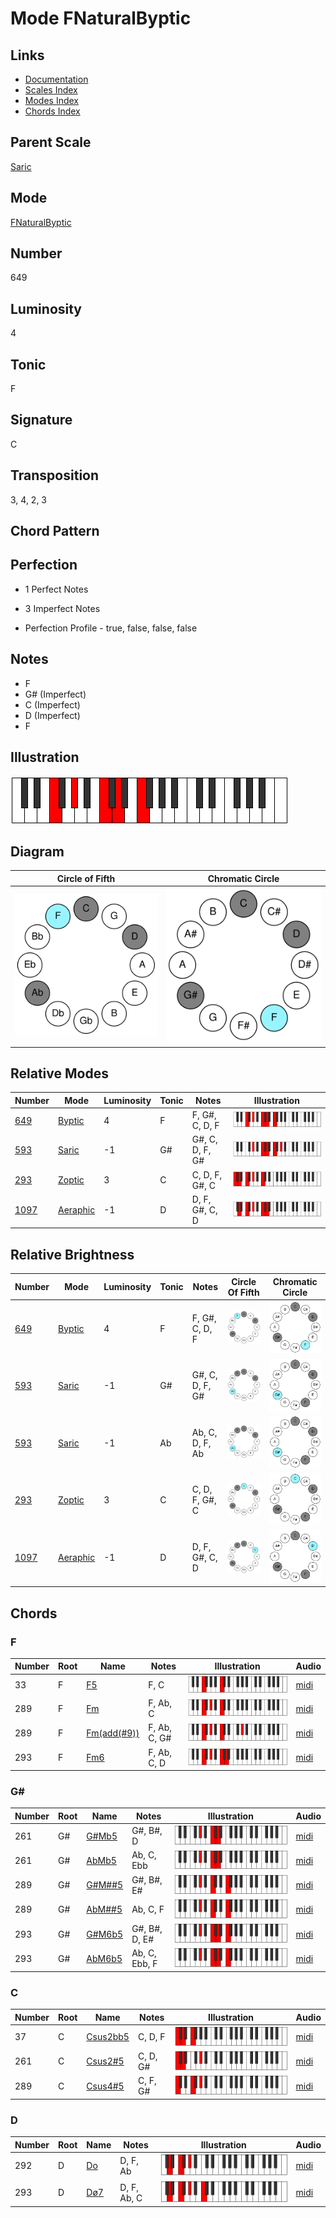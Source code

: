 # Mode FNaturalByptic

## Links

- [Documentation](README.md)
- [Scales Index](Scales.md)
- [Modes Index](Modes.md)
- [Chords Index](Chords.md)

## Parent Scale

[Saric](ScaleSaric.md)

## Mode

[FNaturalByptic](ModeFNaturalByptic.md)

## Number

649

## Luminosity

4

## Tonic

F

## Signature

C

## Transposition

3, 4, 2, 3

## Chord Pattern



## Perfection

 - 1 Perfect Notes

 - 3 Imperfect Notes

 - Perfection Profile - true, false, false, false

## Notes

- F
- G# (Imperfect)
- C (Imperfect)
- D (Imperfect)
- F

## Illustration

![FNaturalByptic](ModeFNaturalByptic.png)

## Diagram

| Circle of Fifth | Chromatic Circle |
|-----------------|------------------|
| ![FNaturalByptic](CircleOfFifthModeFNaturalByptic.svg) | ![FNaturalByptic](ChromaticCircleModeFNaturalByptic.svg) |
## Relative Modes

| Number | Mode | Luminosity | Tonic | Notes | Illustration |
|--------|------|------------|-------|-------|--------------|
| [649](https://ianring.com/musictheory/scales/649) | [Byptic](ModeByptic.md) | 4 | F | F, G#, C, D, F | ![FNaturalByptic](ModeFNaturalByptic.png) |
| [593](https://ianring.com/musictheory/scales/593) | [Saric](ModeSaric.md) | -1 | G# | G#, C, D, F, G# | ![GSharpSaric](ModeGSharpSaric.png) |
| [293](https://ianring.com/musictheory/scales/293) | [Zoptic](ModeZoptic.md) | 3 | C | C, D, F, G#, C | ![CNaturalZoptic](ModeCNaturalZoptic.png) |
| [1097](https://ianring.com/musictheory/scales/1097) | [Aeraphic](ModeAeraphic.md) | -1 | D | D, F, G#, C, D | ![DNaturalAeraphic](ModeDNaturalAeraphic.png) |
## Relative Brightness

| Number | Mode | Luminosity | Tonic | Notes | Circle Of Fifth | Chromatic Circle |
|--------|------|------------|-------|-------|-----------------|------------------|
| [649](https://ianring.com/musictheory/scales/649) | [Byptic](ModeByptic.md) | 4 | F | F, G#, C, D, F | ![FNaturalByptic](CircleOfFifthModeFNaturalByptic.svg) | ![FNaturalByptic](ChromaticCircleModeFNaturalByptic.svg) |
| [593](https://ianring.com/musictheory/scales/593) | [Saric](ModeSaric.md) | -1 | G# | G#, C, D, F, G# | ![GSharpSaric](CircleOfFifthModeGSharpSaric.svg) | ![GSharpSaric](ChromaticCircleModeGSharpSaric.svg) |
| [593](https://ianring.com/musictheory/scales/593) | [Saric](ModeSaric.md) | -1 | Ab | Ab, C, D, F, Ab | ![AFlatSaric](CircleOfFifthModeAFlatSaric.svg) | ![AFlatSaric](ChromaticCircleModeAFlatSaric.svg) |
| [293](https://ianring.com/musictheory/scales/293) | [Zoptic](ModeZoptic.md) | 3 | C | C, D, F, G#, C | ![CNaturalZoptic](CircleOfFifthModeCNaturalZoptic.svg) | ![CNaturalZoptic](ChromaticCircleModeCNaturalZoptic.svg) |
| [1097](https://ianring.com/musictheory/scales/1097) | [Aeraphic](ModeAeraphic.md) | -1 | D | D, F, G#, C, D | ![DNaturalAeraphic](CircleOfFifthModeDNaturalAeraphic.svg) | ![DNaturalAeraphic](ChromaticCircleModeDNaturalAeraphic.svg) |

## Chords

### F

| Number | Root | Name | Notes | Illustration | Audio |
|--------|------|------|-------|--------------|-------|
| 33 | F | [F5](ChordFNaturalPowerChord.md) | F, C | ![F5](ChordFNaturalPowerChordRootPosition.png) | [midi](ChordFNaturalPowerChordRootPosition.mid) |
| 289 | F | [Fm](ChordFNaturalMinor.md) | F, Ab, C | ![Fm](ChordFNaturalMinorRootPosition.png) | [midi](ChordFNaturalMinorRootPosition.mid) |
| 289 | F | [Fm(add(#9))](ChordFNaturalMinorAddSharpNinth.md) | F, Ab, C, G# | ![Fm(add(#9))](ChordFNaturalMinorAddSharpNinthRootPosition.png) | [midi](ChordFNaturalMinorAddSharpNinthRootPosition.mid) |
| 293 | F | [Fm6](ChordFNaturalMinorSixth.md) | F, Ab, C, D | ![Fm6](ChordFNaturalMinorSixthRootPosition.png) | [midi](ChordFNaturalMinorSixthRootPosition.mid) |

### G#

| Number | Root | Name | Notes | Illustration | Audio |
|--------|------|------|-------|--------------|-------|
| 261 | G# | [G#Mb5](ChordGSharpMajorFlatFifth.md) | G#, B#, D | ![G#Mb5](ChordGSharpMajorFlatFifthRootPosition.png) | [midi](ChordGSharpMajorFlatFifthRootPosition.mid) |
| 261 | G# | [AbMb5](ChordAFlatMajorFlatFifth.md) | Ab, C, Ebb | ![AbMb5](ChordAFlatMajorFlatFifthRootPosition.png) | [midi](ChordAFlatMajorFlatFifthRootPosition.mid) |
| 289 | G# | [G#M##5](ChordGSharpMajorDoubleSharpFifth.md) | G#, B#, E# | ![G#M##5](ChordGSharpMajorDoubleSharpFifthRootPosition.png) | [midi](ChordGSharpMajorDoubleSharpFifthRootPosition.mid) |
| 289 | G# | [AbM##5](ChordAFlatMajorDoubleSharpFifth.md) | Ab, C, F | ![AbM##5](ChordAFlatMajorDoubleSharpFifthRootPosition.png) | [midi](ChordAFlatMajorDoubleSharpFifthRootPosition.mid) |
| 293 | G# | [G#M6b5](ChordGSharpMajorSixthFlatFifth.md) | G#, B#, D, E# | ![G#M6b5](ChordGSharpMajorSixthFlatFifthRootPosition.png) | [midi](ChordGSharpMajorSixthFlatFifthRootPosition.mid) |
| 293 | G# | [AbM6b5](ChordAFlatMajorSixthFlatFifth.md) | Ab, C, Ebb, F | ![AbM6b5](ChordAFlatMajorSixthFlatFifthRootPosition.png) | [midi](ChordAFlatMajorSixthFlatFifthRootPosition.mid) |

### C

| Number | Root | Name | Notes | Illustration | Audio |
|--------|------|------|-------|--------------|-------|
| 37 | C | [Csus2bb5](ChordCNaturalSuspendedSecondDoubleFlatFifth.md) | C, D, F | ![Csus2bb5](ChordCNaturalSuspendedSecondDoubleFlatFifthRootPosition.png) | [midi](ChordCNaturalSuspendedSecondDoubleFlatFifthRootPosition.mid) |
| 261 | C | [Csus2#5](ChordCNaturalSuspendedSecondSharpFifth.md) | C, D, G# | ![Csus2#5](ChordCNaturalSuspendedSecondSharpFifthRootPosition.png) | [midi](ChordCNaturalSuspendedSecondSharpFifthRootPosition.mid) |
| 289 | C | [Csus4#5](ChordCNaturalSuspendedFourthSharpFifth.md) | C, F, G# | ![Csus4#5](ChordCNaturalSuspendedFourthSharpFifthRootPosition.png) | [midi](ChordCNaturalSuspendedFourthSharpFifthRootPosition.mid) |

### D

| Number | Root | Name | Notes | Illustration | Audio |
|--------|------|------|-------|--------------|-------|
| 292 | D | [Do](ChordDNaturalDiminished.md) | D, F, Ab | ![Do](ChordDNaturalDiminishedRootPosition.png) | [midi](ChordDNaturalDiminishedRootPosition.mid) |
| 293 | D | [Dø7](ChordDNaturalHalfDiminishedSeventh.md) | D, F, Ab, C | ![Dø7](ChordDNaturalHalfDiminishedSeventhRootPosition.png) | [midi](ChordDNaturalHalfDiminishedSeventhRootPosition.mid) |

